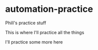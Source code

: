# automation-practice
Phill's practice stuff


This is where I'll practice all the things

I'll practice some more here
